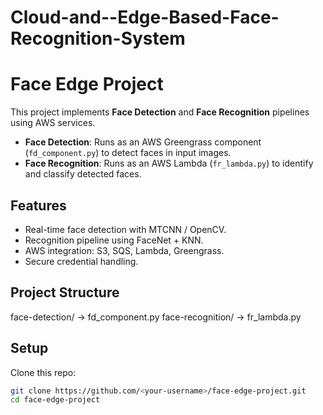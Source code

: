 # Cloud-and--Edge-Based-Face-Recognition-System

# Face Edge Project

This project implements **Face Detection** and **Face Recognition** pipelines using AWS services.

- **Face Detection**: Runs as an AWS Greengrass component (`fd_component.py`) to detect faces in input images.
- **Face Recognition**: Runs as an AWS Lambda (`fr_lambda.py`) to identify and classify detected faces.

## Features
- Real-time face detection with MTCNN / OpenCV.
- Recognition pipeline using FaceNet + KNN.
- AWS integration: S3, SQS, Lambda, Greengrass.
- Secure credential handling.

## Project Structure
face-detection/ → fd_component.py
face-recognition/ → fr_lambda.py


##  Setup
Clone this repo:
   ```bash
   git clone https://github.com/<your-username>/face-edge-project.git
   cd face-edge-project
